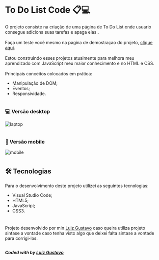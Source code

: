 # To Do List Code 📋💻
O projeto consiste na criação de uma página de To Do List onde usuario consegue adiciona suas tarefas e apaga elas .
<br>
<br>
Faça um teste você mesmo na pagina de demostraçao do projeto, <a href="">clique aqui</a>.
<br>
<br>
Estou construindo esses projetos atualmente para melhora meu aprendizado com JavaScript meu maior conhecimento e no HTML e CSS.
<br>
<br>
Principais conceitos colocados em prática:
<ul>
  <li>Manipulação de DOM;</li>
  <li>Eventos;</li>
  <li>Responsividade.</li>
</ul>

#

### 💻 Versão desktop
![laptop]()

#

### 📱 Versão mobile
![mobile]()


#
## 🛠 Tecnologias
Para o desenvolvimento deste projeto utilizei as seguintes tecnologias:
<ul>
  <li>Visual Studio Code;</li>
  <li>HTML5;</li>
  <li>JavaScript;</li>
  <li>CSS3.</li>
</ul>

#

Projeto desenvolvido por min <a href="https://github.com/lgluiz1/">Luiz Gustavo</a> caso queira utiliza projeto sintase a vontade caso tenha visto algo que deixei falta sintase a vontade para corrigi-los.

## 

## 
##### Coded with  by <a href="https://github.com/lgluiz1/">Luiz Gustavo</a>
